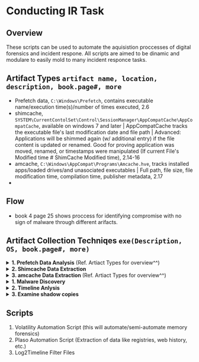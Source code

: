 # Conducting IR Task
##
## Overview
These scripts can be used to automate the aquisistion proccesses of digital forensics and incident respone.  All scripts are aimed to be dinamic and modulare to easily mold to many incident responce tasks.

## Artifact Types `artifact name, location, description, book.page#, more`
- Prefetch data, `C:\Windows\Prefetch`, contains executable name/execution time(s)/number of times executed, 2.6
- shimcache, `SYSTEM\CurrentContolSet\Control\SessionManager\AppCompatCache\AppCompatCache`, available on windows 7 and later | AppCompatCache tracks the executable file's last modification date and file path | Advanced: Applications will be shimmed again (w/ additional entry) if the file content is updated or renamed. Good for proving application was moved, renamed, or timestamps were manipulated (If current File's Modified time # ShimCache Modified time), 2.14-16
- amcache, `C:\Windows\AppCompat\Programs\Amcache.hve`, tracks installed apps/loaded drives/and unasociated executables | Full path, file size, file modification time, compilation time, publisher metadata, 2.17
- 

## Flow
- book 4 page 25 shows proccess for identifying compromise with no sign of malware through different arifacts.

## Artifact Collection Techniqes `exe(Description, OS, book.page#, more)`

<details>
<summary><b>1. Prefetch Data Analysis</b> (Ref. Artiact Types for overview^^) </summary>
<ul>
 <li>PECmd.exe (can parse a single or multiple prefetch files, Windows, 2.9-13)</li>
</ul>
</details>

<details>
<summary><b>2. Shimcache Data Extraction</b></summary>
<ul>
 <li>appcompatparser.exe (powershell tool that extracts amcache data for data in the SYSTEM hive, Windows, 2.16)</li>
</ul>
</details>

<details>
<summary><b>3. amcache Data Extraction </b> (Ref. Artiact Types for overview^^) </summary>
<ul>
 <li>amcacheparser.exe (powershell tool that extracts shimcache data for data in the hive, Windows, 2.16)</li>
</ul>
</details>

<details>
<summary><b>1. Malware Discovery </b></summary>
<ul>
 <li>sigcheck.exe (check for code signing of executables, Windows, 4.6, can be ouput as csv and loaded into timeline_analyser)</li>
 <li>entropy.exe (checks file entropy to identify anomelies in data, Windows, 4.7)</li>
 <li>yarra rule (identifies malware based on a number of properties, any, 4.8-11)</li>
 <li>maldump (idenetifies and extracts quarentiened filed from antivirus software, XXX, 4.12-13)</li>
 <li>capa (triage an executable and display its properties, XXX, 14-16)</li>
</ul>
</details>

<details>
<summary><b>2. Timeline Anlysis</b></summary>
<ul>
 <li>MFTEcmd.exe (uses windows artifacts to generate filesystem timeline, Windows, 4.43-44)</li>
 <li>fls (can run againes live or dead file systems and generates comprehensive file system timelines, Any, 4.45)</li>
</ul>
</details>

<details>
<summary><b>3. Examine shadow copies</b></summary>
<ul>
 <li>KAPE (Triage Analysis, Windows, 5.12)</li>
 <li>Velociraptor (Triage Analysis, Windows, 5.12)</li>
 <li>Arsenal Image Mounter (Full-Volume Image, Windows, 5.12)</li>
 <li>F-Response (Full-Volume Image, Windows, 5.12)</li>
 <li>vshadowmount (Full-Volume Image, Windows, 5.12)</li>
 <li>vshadowinfo (must be a raw image and lists all available shadow snapshots on disk, Linux, 5.13)</li>
 <li>vshadowmount (must be raw volume, Linux, 5.13)</li>
 <li>Log2timeline (for VSS volume shadow copies, Linux, 5.17)</li>
</ul>
</details>


## Scripts
1. Volatility Automation Script (this will automate/semi-automate memory forensics)
2. Plaso Automation Script (Extraction of data like registries, web history, etc.)
3. Log2Timeline Filter Files
